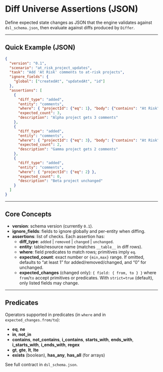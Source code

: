 

# Diff Universe Assertions (JSON)

Define expected state changes as JSON that the engine validates against `dsl_schema.json`, then evaluate against diffs produced by `Differ`.

---

## Quick Example (JSON)

```json
{
  "version": "0.1",
  "scenario": "at_risk_project_updates",
  "task": "Add 'At Risk' comments to at-risk projects",
  "ignore_fields": {
    "global": ["createdAt", "updatedAt", "id"]
  },
  "assertions": [
    {
      "diff_type": "added",
      "entity": "comments",
      "where": { "projectId": {"eq": 1}, "body": {"contains": "At Risk"} },
      "expected_count": 3,
      "description": "Alpha project gets 3 comments"
    },
    {
      "diff_type": "added",
      "entity": "comments",
      "where": { "projectId": {"eq": 3}, "body": {"contains": "At Risk"} },
      "expected_count": 2,
      "description": "Gamma project gets 2 comments"
    },
    {
      "diff_type": "added",
      "entity": "comments",
      "where": { "projectId": {"eq": 2} },
      "expected_count": 0,
      "description": "Beta project unchanged"
    }
  ]
}
```

---

## Core Concepts

- **version**: schema version (currently `0.1`).
- **ignore_fields**: fields to ignore globally and per-entity when diffing.
- **assertions**: list of checks. Each assertion has:
  - **diff_type**: `added` | `removed` | `changed` | `unchanged`.
  - **entity**: table/resource name (matches `__table__` in diff rows).
  - **where**: field predicates to match rows; primitives imply `eq`.
  - **expected_count**: exact number or `{min,max}` range. If omitted, defaults to “at least 1” for added/removed/changed, and “0” for unchanged.
  - **expected_changes** (changed only): `{ field: { from, to } }` where `from`/`to` accept primitives or predicates. With `strict=true` (default), only listed fields may change.

---

## Predicates

Operators supported in predicates (in `where` and in `expected_changes.from/to`):

- **eq**, **ne**
- **in**, **not_in**
- **contains**, **not_contains**, **i_contains**, **starts_with**, **ends_with**, **i_starts_with**, **i_ends_with**, **regex**
- **gt**, **gte**, **lt**, **lte**
- **exists** (boolean), **has_any**, **has_all** (for arrays)

See full contract in `dsl_schema.json`.

